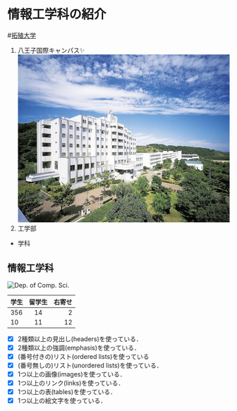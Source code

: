 # 情報工学科の紹介

<!-- Markdown記法を使って学科の紹介ページを作る -->

#[拓殖大学](http://www.takushoku-u.ac.jp "Takushoku University")

1. 八王子国際キャンパス:sparkles:
　![Takushoku University](hachioji.jpg "八王子国際キャンパス")
1. 工学部

-  学科　

## 情報工学科

  ![Dep. of Comp. Sci.](https://feng.takushoku-u.ac.jp/albums/abm00004330.jpg "情報工学科")

|学生|留学生|右寄せ|
|:---|:---:|---:|
| 356| 14 | 2 |
| 10 | 11 | 12 |

<!-- この部分より上に記述を追加して下のチェックボックスで確認する -->
- [x] 2種類以上の見出し(headers)を使っている．
- [x] 2種類以上の強調(emphasis)を使っている．
- [x] (番号付きの)リスト(ordered lists)を使っている
- [x] (番号無しの)リスト(unordered lists)を使っている．
- [x] 1つ以上の画像(images)を使っている．
- [x] 1つ以上のリンク(links)を使っている．
- [x] 1つ以上の表(tables)を使っている．
- [x] 1つ以上の絵文字を使っている．
